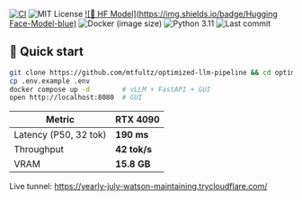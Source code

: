 <!-- 🚀 QUICK STATUS BADGES -->
[![CI](https://github.com/mtfultz/optimized-llm-pipeline/actions/workflows/ci.yml/badge.svg)](https://github.com/mtfultz/optimized-llm-pipeline/actions/workflows/ci.yml)
![MIT License](https://img.shields.io/github/license/mtfultz/optimized-llm-pipeline)
[![🧠 HF Model](https://img.shields.io/badge/Hugging Face-Model-blue)](https://huggingface.co/mtfultz/merged-llama3)
![Docker (image size)](https://img.shields.io/docker/image-size/library/python/3.11-slim?label=api%20image)
![Python 3.11](https://img.shields.io/badge/python-3.11-blue)
![Last commit](https://img.shields.io/github/last-commit/mtfultz/optimized-llm-pipeline)


## 🔧 Quick start

```bash
git clone https://github.com/mtfultz/optimized-llm-pipeline && cd optimized-llm-pipeline
cp .env.example .env        
docker compose up -d        # vLLM + FastAPI + GUI
open http://localhost:8080  # GUI
```
| Metric                | RTX 4090     |
| --------------------- | ------------ |
| Latency (P50, 32 tok) | **190 ms**   |
| Throughput            | **42 tok/s** |
| VRAM                  | **15.8 GB**  |

Live tunnel: https://yearly-july-watson-maintaining.trycloudflare.com/


